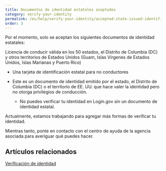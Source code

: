 ```yaml
---
title: Documentos de identidad estatales aceptados
category: verify-your-identity
permalink: /es/help/verify-your-identity/accepted-state-issued-identification/
order: 3
---
```

Por el momento, solo se aceptan los siguientes documentos de identidad estatales:

Licencia de conducir válida en los 50 estados, el Distrito de Columbia (DC) y otros territorios de Estados Unidos (Guam, Islas Vírgenes de Estados Unidos, Islas Marianas y Puerto Rico)
* Una tarjeta de identificación estatal para no conductores
* Este es un documento de identidad emitido por el estado, el Distrito de Columbia (DC) o el territorio de EE. UU. que hace valer la identidad pero no otorga privilegios de conducción.

  * No puedes verificar tu identidad en Login.gov sin un documento de identidad estatal.

Actualmente, estamos trabajando para agregar más formas de verificar tu identidad.

Mientras tanto, ponte en contacto con el centro de ayuda de la agencia asociada para averiguar qué puedes hacer.

## Artículos relacionados

[Verificación de identidad](https://login.gov/es/help/verify-your-identity/overview/)
